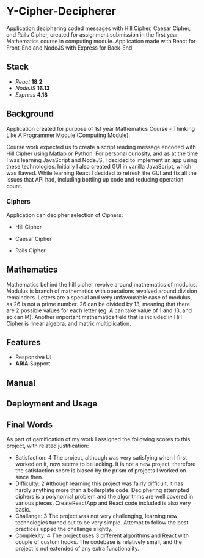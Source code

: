 <!--
{
  "meta":
  {
    "type": "WebAppFULLSTACK",
    "ready": true,
    "main":
    [
      "Cryptography",
      "Ciphers"
    ],
    "tags":
    [
      "JavaScript",
      "CSS",
      "WebDevelopment",
      "NodeJS",
      "React",
      "UX",
      "GitHub",
      "FrontEnd",
      "BackEnd",
      "REST",
      "Express",
      "API",
      "Mathematics"
    ],
    "satisfaction": "4",
    "difficulty": "2",
    "challange": "3",
    "complexity": "4"
  }
}
-->

# Y-Cipher-Decipherer

Application deciphering coded messages with Hill Cipher, Caesar Cipher, and
Rails Cipher, created for assignment submission in the first year Mathematics
course in computing module. Application made with React for Front-End and NodeJS
with Express for Back-End

## Stack

- _React_ **18.2**
- _NodeJS_ **16.13**
- _Express_ **4.18**

## Background

Application created for purpose of 1st year Mathematics Course - Thinking Like A
Programmer Module (Computing Module).

Course work expected us to create a script reading message encoded with Hill
Cipher using Matlab or Python. For personal curiosity, and as at the time I was
learning JavaScript and NodeJS, I decided to implement an app using these
technologies. Initially I also created GUI in vanilla JavaScript, which was
flawed. While learning React I decided to refresh the GUI and fix all the issues
that API had, including bottling up code and reducing operation count.

### Ciphers

Application can decipher selection of Ciphers:

- Hill Cipher

- Caesar Cipher

- Rails Cipher

## Mathematics

Mathematics behind the hill cipher revolve around mathematics of modulus.
Modulus is branch of mathematics with operations revolved around division
remainders. Letters are a special and very unfavourable case of modulus, as 26
is not a prime number. 26 can be divided by 13, meaning that there are 2
possible values for each letter (eg. A can take value of 1 and 13, and so can
M). Another important mathematics field that is included in Hill Cipher is
linear algebra, and matrix multiplication.

## Features

- Responsive UI
- **ARIA** Support

## Manual

## Deployment and Usage

## Final Words

As part of gamification of my work I assigned the following scores to this
project, with related justification:

- Satisfaction: 4 The project, although was very satisfying when I first worked
  on it, now seems to be lacking. It is not a new project, therefore the
  satisfaction score is biased by the prism of projects I worked on since then.
- Difficulty: 2 Although learning this project was fairly difficult, it has
  hardly anything more than a boilerplate code. Deciphering attempted ciphers is
  a polynomial problem and the algorithms are well covered in various pieces.
  CreateReactApp and React code included is also very basic.
- Challange: 3 The project was not very challenging, learning new technologies
  turned out to be very simple. Attempt to follow the best practices upped the
  challange slightly.
- Complexity: 4 The project uses 3 different algorithms and React with couple of
  custom hooks. The codebase is relatively small, and the project is not
  extended of any extra functionality.

